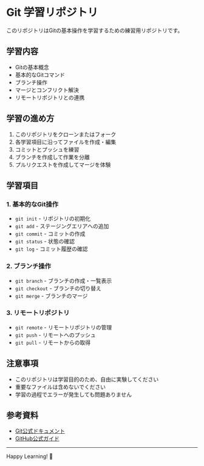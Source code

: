 # Git 学習リポジトリ

このリポジトリはGitの基本操作を学習するための練習用リポジトリです。

## 学習内容

- Gitの基本概念
- 基本的なGitコマンド
- ブランチ操作
- マージとコンフリクト解決
- リモートリポジトリとの連携

## 学習の進め方

1. このリポジトリをクローンまたはフォーク
2. 各学習項目に沿ってファイルを作成・編集
3. コミットとプッシュを練習
4. ブランチを作成して作業を分離
5. プルリクエストを作成してマージを体験

## 学習項目

### 1. 基本的なGit操作
- `git init` - リポジトリの初期化
- `git add` - ステージングエリアへの追加
- `git commit` - コミットの作成
- `git status` - 状態の確認
- `git log` - コミット履歴の確認

### 2. ブランチ操作
- `git branch` - ブランチの作成・一覧表示
- `git checkout` - ブランチの切り替え
- `git merge` - ブランチのマージ

### 3. リモートリポジトリ
- `git remote` - リモートリポジトリの管理
- `git push` - リモートへのプッシュ
- `git pull` - リモートからの取得

## 注意事項

- このリポジトリは学習目的のため、自由に実験してください
- 重要なファイルは含めないでください
- 学習の過程でエラーが発生しても問題ありません

## 参考資料

- [Git公式ドキュメント](https://git-scm.com/doc)
- [GitHub公式ガイド](https://guides.github.com/)

---

Happy Learning! 🚀 